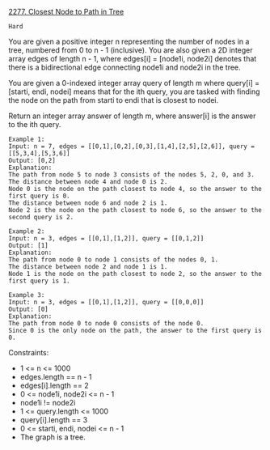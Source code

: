 [2277. Closest Node to Path in Tree](https://leetcode.com/problems/closest-node-to-path-in-tree)

`Hard`

You are given a positive integer n representing the number of nodes in a tree, numbered from 0 to n - 1 (inclusive). You are also given a 2D integer array edges of length n - 1, where edges[i] = [node1i, node2i] denotes that there is a bidirectional edge connecting node1i and node2i in the tree.

You are given a 0-indexed integer array query of length m where query[i] = [starti, endi, nodei] means that for the ith query, you are tasked with finding the node on the path from starti to endi that is closest to nodei.

Return an integer array answer of length m, where answer[i] is the answer to the ith query.

```
Example 1:
Input: n = 7, edges = [[0,1],[0,2],[0,3],[1,4],[2,5],[2,6]], query = [[5,3,4],[5,3,6]]
Output: [0,2]
Explanation:
The path from node 5 to node 3 consists of the nodes 5, 2, 0, and 3.
The distance between node 4 and node 0 is 2.
Node 0 is the node on the path closest to node 4, so the answer to the first query is 0.
The distance between node 6 and node 2 is 1.
Node 2 is the node on the path closest to node 6, so the answer to the second query is 2.

Example 2:
Input: n = 3, edges = [[0,1],[1,2]], query = [[0,1,2]]
Output: [1]
Explanation:
The path from node 0 to node 1 consists of the nodes 0, 1.
The distance between node 2 and node 1 is 1.
Node 1 is the node on the path closest to node 2, so the answer to the first query is 1.

Example 3:
Input: n = 3, edges = [[0,1],[1,2]], query = [[0,0,0]]
Output: [0]
Explanation:
The path from node 0 to node 0 consists of the node 0.
Since 0 is the only node on the path, the answer to the first query is 0.
```

Constraints:

- 1 <= n <= 1000
- edges.length == n - 1
- edges[i].length == 2
- 0 <= node1i, node2i <= n - 1
- node1i != node2i
- 1 <= query.length <= 1000
- query[i].length == 3
- 0 <= starti, endi, nodei <= n - 1
- The graph is a tree.

